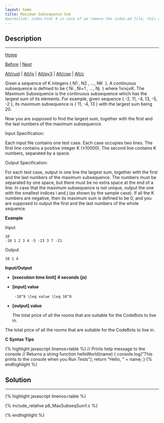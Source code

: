 ```yaml
---
layout: home
title: Maximum Subsequence Sum
#permalink: index.html # in case of we remove the index.md file, this doc will be the index page
---
```


<div class="row">
<div class="columnStmt" markdown="1">

## Description
------

[Home](../README.md)

[Before](..) | [Next](..)

[Alt/rust](./Alt_rust/README.md) | [Alt/js](./Alt_js/README.html) | [Alt/py3](./Alt_py3/README.md) | [Alt/cpp](./Alt_cpp/README.md) | [Alt/c](./Alt_c/README.md)

Given a sequence of K integers { N​1 , N2​​ , …, N​K
​​ }. A continuous subsequence is defined to be { N​i , N​i+1​​ , …, N​j
​​ } where 1≤i≤j≤K. The Maximum Subsequence is the continuous subsequence which has the largest sum of its elements. For example, given sequence { -2, 11, -4, 13, -5, -2 }, its maximum subsequence is { 11, -4, 13 } with the largest sum being 20.

Now you are supposed to find the largest sum, together with the first and the last numbers of the maximum subsequence.

Input Specification:

Each input file contains one test case. Each case occupies two lines. The first line contains a positive integer K (≤10000). The second line contains K numbers, separated by a space.

Output Specification:

For each test case, output in one line the largest sum, together with the first and the last numbers of the maximum subsequence. The numbers must be separated by one space, but there must be no extra space at the end of a line. In case that the maximum subsequence is not unique, output the one with the smallest indices i and j (as shown by the sample case). If all the K numbers are negative, then its maximum sum is defined to be 0, and you are supposed to output the first and the last numbers of the whole sequence.

**Example**

Input

```
10
-10 1 2 3 4 -5 -23 3 7 -21

```

Output

```
10 1 4

```

**Input/Output**

* **[execution time limit] 4 seconds (js)**

* **[input] value**

    <code type='math/tex'> -10^9 \leq value \leq 10^9</code>.

* **[output] value**

    The total price of all the rooms that are suitable for the CodeBots to live in.

The total price of all the rooms that are suitable for the CodeBots to live in.

**C Syntax Tips**

{% highlight javascript linenos=table %}
// Prints help message to the console
// Returns a string
function helloWorld(name) {
    console.log("This prints to the console when you Run Tests");
    return "Hello, " + name;
}
{% endhighlight %}

</div>
<div class="columnSol" markdown="1">

## Solution
------

{% highlight javascript linenos=table %}

{% include_relative p8_MaxSubseqSum1.c %}

{% endhighlight %}

</div>
</div>